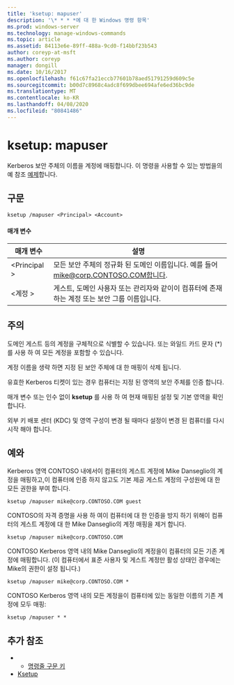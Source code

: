 ```yaml
---
title: 'ksetup: mapuser'
description: '\* * * *에 대 한 Windows 명령 항목'
ms.prod: windows-server
ms.technology: manage-windows-commands
ms.topic: article
ms.assetid: 84113e6e-89ff-488a-9cd0-f14bbf23b543
author: coreyp-at-msft
ms.author: coreyp
manager: dongill
ms.date: 10/16/2017
ms.openlocfilehash: f61c67fa21eccb77601b78aed51791259d609c5e
ms.sourcegitcommit: b00d7c8968c4adc8f699dbee694afe6ed36bc9de
ms.translationtype: MT
ms.contentlocale: ko-KR
ms.lasthandoff: 04/08/2020
ms.locfileid: "80841486"
---
```

# <a name="ksetupmapuser"></a>ksetup: mapuser



Kerberos 보안 주체의 이름을 계정에 매핑합니다. 이 명령을 사용할 수 있는 방법을의 예 참조 [예제](#BKMK_Examples)합니다.

## <a name="syntax"></a>구문

```
ksetup /mapuser <Principal> <Account>
```

#### <a name="parameters"></a>매개 변수

|  매개 변수   |                                                   설명                                                   |
|--------------|-----------------------------------------------------------------------------------------------------------------|
| \<Principal > |              모든 보안 주체의 정규화 된 도메인 이름입니다. 예를 들어 mike@corp.CONTOSO.COM합니다.              |
|  \<계정 >  | 게스트, 도메인 사용자 또는 관리자와 같이이 컴퓨터에 존재 하는 계정 또는 보안 그룹 이름입니다. |

## <a name="remarks"></a>주의

도메인 게스트 등의 계정을 구체적으로 식별할 수 있습니다. 또는 와일드 카드 문자 (*)를 사용 하 여 모든 계정을 포함할 수 있습니다.

계정 이름을 생략 하면 지정 된 보안 주체에 대 한 매핑이 삭제 됩니다.

유효한 Kerberos 티켓이 있는 경우 컴퓨터는 지정 된 영역의 보안 주체를 인증 합니다.

매개 변수 또는 인수 없이 **ksetup** 를 사용 하 여 현재 매핑된 설정 및 기본 영역을 확인 합니다.

외부 키 배포 센터 (KDC) 및 영역 구성이 변경 될 때마다 설정이 변경 된 컴퓨터를 다시 시작 해야 합니다.

## <a name="examples"></a><a name=BKMK_Examples></a>예와

Kerberos 영역 CONTOSO 내에서이 컴퓨터의 게스트 계정에 Mike Danseglio의 계정을 매핑하고,이 컴퓨터에 인증 하지 않고도 기본 제공 게스트 계정의 구성원에 대 한 모든 권한을 부여 합니다.
```
ksetup /mapuser mike@corp.CONTOSO.COM guest
```
CONTOSO의 자격 증명을 사용 하 여이 컴퓨터에 대 한 인증을 방지 하기 위해이 컴퓨터의 게스트 계정에 대 한 Mike Danseglio의 계정 매핑을 제거 합니다.
```
ksetup /mapuser mike@corp.CONTOSO.COM 
```
CONTOSO Kerberos 영역 내의 Mike Danseglio의 계정을이 컴퓨터의 모든 기존 계정에 매핑합니다. (이 컴퓨터에서 표준 사용자 및 게스트 계정만 활성 상태인 경우에는 Mike의 권한이 설정 됩니다.)
```
ksetup /mapuser mike@corp.CONTOSO.COM *
```
CONTOSO Kerberos 영역 내의 모든 계정을이 컴퓨터에 있는 동일한 이름의 기존 계정에 모두 매핑:
```
ksetup /mapuser * *
```

## <a name="additional-references"></a>추가 참조

-   - [명령줄 구문 키](command-line-syntax-key.md)
-   [Ksetup](ksetup.md)
